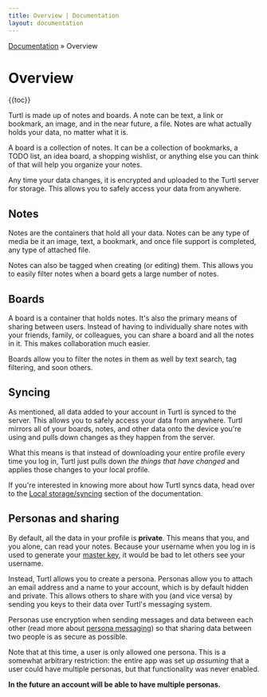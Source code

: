 ```yaml
---
title: Overview | Documentation
layout: documentation
---
```


<div class="breadcrumb">
    <a href="/docs">Documentation</a> &raquo;
    Overview
</div>

# Overview
{{toc}}

Turtl is made up of notes and boards. A note can be text, a link or bookmark, an
image, and in the near future, a file. Notes are what actually holds your data,
no matter what it is.

A board is a collection of notes. It can be a collection of bookmarks, a TODO
list, an idea board, a shopping wishlist, or anything else you can think of that
will help you organize your notes.

Any time your data changes, it is encrypted and uploaded to the Turtl server for
storage. This allows you to safely access your data from anywhere.

## Notes
Notes are the containers that hold all your data. Notes can be any type of media
be it an image, text, a bookmark, and once file support is completed, any type
of attached file.

Notes can also be tagged when creating (or editing) them. This allows you to
easily filter notes when a board gets a large number of notes.

## Boards
A board is a container that holds notes. It's also the primary means of sharing
between users. Instead of having to individually share notes with your friends,
family, or colleagues, you can share a board and all the notes in it. This makes
collaboration much easier.

Boards allow you to filter the notes in them as well by text search, tag
filtering, and soon others.

## Syncing
As mentioned, all data added to your account in Turtl is synced to the server.
This allows you to safely access your data from anywhere. Turtl mirrors all of
your boards, notes, and other data onto the device you're using and pulls down
changes as they happen from the server.

What this means is that instead of downloading your entire profile every time
you log in, Turtl just pulls down *the things that have changed* and applies
those changes to your local profile.

If you're interested in knowing more about how Turtl syncs data, head over to
the [Local storage/syncing](/docs/clients/core/local_db) section of the
documentation.

## Personas and sharing
By default, all the data in your profile is __private__. This means that you,
and you alone, can read your notes. Because your username when you log in is
used to generate your [master key](/docs/security#keys-and-sharing), it would be
bad to let others see your username.

Instead, Turtl allows you to create a persona. Personas allow you to attach an
email address and a name to your account, which is by default hidden and
private. This allows others to share with you (and vice versa) by sending you
keys to their data over Turtl's messaging system.

Personas use encryption when sending messages and data between each other (read
more about [persona messaging](/docs/security#keys-and-sharing)) so that sharing
data between two people is as secure as possible.

Note that at this time, a user is only allowed one persona. This is a somewhat
arbitrary restriction: the entire app was set up *assuming* that a user could
have multiple personas, but that functionality was never enabled.

__In the future an account will be able to have multiple personas.__

